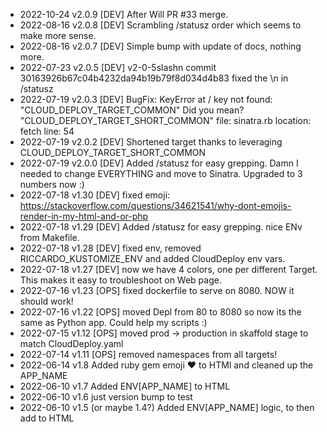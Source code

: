 * 2022-10-24 v2.0.9 [DEV] After Will PR #33 merge.
* 2022-08-16 v2.0.8 [DEV] Scrambling /statusz order which seems to make more sense.
* 2022-08-16 v2.0.7 [DEV] Simple bump with update of docs, nothing more.
* 2022-07-23 v2.0.5 [DEV] v2-0-5slashn commit 30163926b67c04b4232da94b19b79f8d034d4b83 fixed the \n in /statusz
* 2022-07-19 v2.0.3 [DEV] BugFix: KeyError at /
                    key not found: "CLOUD_DEPLOY_TARGET_COMMON" Did you mean? "CLOUD_DEPLOY_TARGET_SHORT_COMMON"
                    file: sinatra.rb location: fetch line: 54
* 2022-07-19 v2.0.2 [DEV] Shortened target thanks to leveraging CLOUD_DEPLOY_TARGET_SHORT_COMMON
* 2022-07-19 v2.0.0 [DEV] Added /statusz for easy grepping. Damn I needed to change EVERYTHING and move to Sinatra. Upgraded to 3 numbers now :)
* 2022-07-18 v1.30  [DEV] fixed emoji: https://stackoverflow.com/questions/34621541/why-dont-emojis-render-in-my-html-and-or-php
* 2022-07-18 v1.29  [DEV] Added /statusz for easy grepping. nice ENv from Makefile.
* 2022-07-18 v1.28  [DEV] fixed env, removed RICCARDO_KUSTOMIZE_ENV and added CloudDeploy env vars.
* 2022-07-18 v1.27  [DEV] now we have 4 colors, one per different Target. This makes it easy to troubleshoot on Web page.
* 2022-07-16 v1.23  [OPS] fixed dockerfile to serve on 8080. NOW it should work!
* 2022-07-16 v1.22  [OPS] moved Depl from 80 to 8080 so now its the same as Python app. Could help my scripts :)
* 2022-07-15 v1.12  [OPS] moved prod -> production in skaffold stage to match CloudDeploy.yaml
* 2022-07-14 v1.11  [OPS] removed namespaces from all targets!
* 2022-06-14 v1.8   Added ruby gem emoji ❤️ to HTMl and cleaned up the APP_NAME
* 2022-06-10 v1.7   Added ENV[APP_NAME] to HTML
* 2022-06-10 v1.6   just version bump to test
* 2022-06-10 v1.5   (or maybe 1.4?) Added ENV[APP_NAME] logic, to then add to HTML
